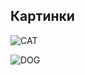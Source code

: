 ## Картинки

![CAT](https://www.sunhome.ru/i/wallpapers/2/skuchayuschaya-koshka.orig.jpg)

![DOG](/9981.jpg)